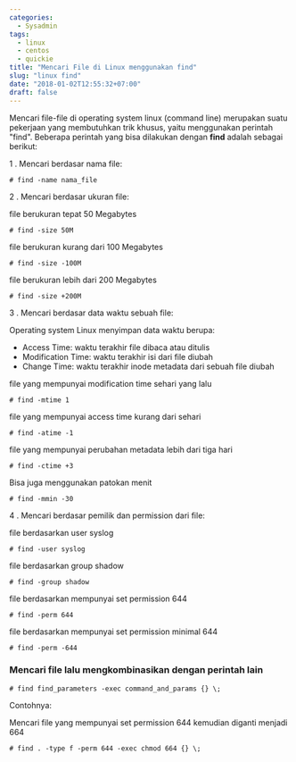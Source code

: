 ```yaml
---
categories:
  - Sysadmin
tags:
  - linux
  - centos
  - quickie
title: "Mencari File di Linux menggunakan find"
slug: "linux find"
date: "2018-01-02T12:55:32+07:00"
draft: false
---
```


Mencari file-file di operating system linux (command line) merupakan suatu pekerjaan yang membutuhkan trik khusus, yaitu menggunakan perintah "find". Beberapa perintah yang bisa dilakukan dengan **find** adalah sebagai berikut: 

1 . Mencari berdasar nama file:

```
# find -name nama_file
```

2 . Mencari berdasar ukuran file:

file berukuran tepat 50 Megabytes
```
# find -size 50M
```

file berukuran kurang dari 100 Megabytes
```
# find -size -100M
```

file berukuran lebih dari 200 Megabytes
```
# find -size +200M
```


3 . Mencari berdasar data waktu sebuah file:

Operating system Linux menyimpan data waktu berupa:

- Access Time: waktu terakhir file dibaca atau ditulis
- Modification Time: waktu terakhir isi dari file diubah
- Change Time: waktu terakhir inode metadata dari sebuah file diubah

file yang mempunyai modification time sehari yang lalu
```
# find -mtime 1
```

file yang mempunyai access time kurang dari sehari
```
# find -atime -1
```

file yang mempunyai perubahan metadata lebih dari tiga hari
```
# find -ctime +3
```

Bisa juga menggunakan patokan menit
```
# find -mmin -30
```


4 . Mencari berdasar pemilik dan permission dari file:

file berdasarkan user syslog
```
# find -user syslog
```

file berdasarkan group shadow
```
# find -group shadow
```

file berdasarkan mempunyai set permission 644
```
# find -perm 644
```

file berdasarkan mempunyai set permission minimal 644
```
# find -perm -644
```

### Mencari file lalu mengkombinasikan dengan perintah lain

```
# find find_parameters -exec command_and_params {} \;
```

Contohnya:

Mencari file yang mempunyai set permission 644 kemudian diganti menjadi 664
```
# find . -type f -perm 644 -exec chmod 664 {} \;
```

